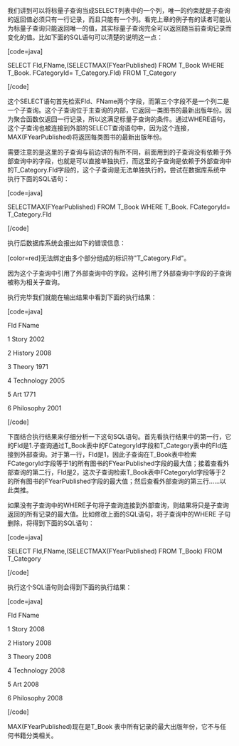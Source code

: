 我们讲到可以将标量子查询当成SELECT列表中的一个列，唯一的约束就是子查询的返回值必须只有一行记录，而且只能有一个列。看完上章的例子有的读者可能认为标量子查询只能返回唯一的值，其实标量子查询完全可以返回随当前查询记录而变化的值。比如下面的SQL语句可以清楚的说明这一点：
[code=java]
SELECT FId,FName,(SELECTMAX(FYearPublished) FROM T_Book WHERE T_Book. FCategoryId= T_Category.FId) FROM T_Category
[/code]
这个SELECT语句首先检索FId、FName两个字段，而第三个字段不是一个列二是一个子查询。这个子查询位于主查询的内部，它返回一类图书的最新出版年份。因为聚合函数仅返回一行记录，所以这满足标量子查询的条件。通过WHERE语句，这个子查询也被连接到外部的SELECT查询语句中，因为这个连接，MAX(FYearPublished)将返回每类图书的最新出版年份。
需要注意的是这里的子查询与前边讲的有所不同，前面用到的子查询没有依赖于外部查询中的字段，也就是可以直接单独执行，而这里的子查询是依赖于外部查询中的T_Category.FId字段的，这个子查询是无法单独执行的，尝试在数据库系统中执行下面的SQL语句：
[code=java]
SELECTMAX(FYearPublished) FROM T_Book WHERE T_Book. FCategoryId= T_Category.FId
[/code]
执行后数据库系统会报出如下的错误信息：
[color=red]无法绑定由多个部分组成的标识符"T_Category.FId"。
因为这个子查询中引用了外部查询中的字段。这种引用了外部查询中字段的子查询被称为相关子查询。
执行完毕我们就能在输出结果中看到下面的执行结果：
[code=java]
FId FName
1 Story 2002
2 History 2008
3 Theory 1971
4 Technology 2005
5 Art 1771
6 Philosophy 2001
[/code]
下面结合执行结果来仔细分析一下这句SQL语句。首先看执行结果中的第一行，它的FId是1.子查询通过T_Book表中的FCategoryId字段和T_Category表中的FId连接到外部查询。对于第一行，FId是1，因此子查询在T_Book表中检索FCategoryId字段等于1的所有图书的FYearPublished字段的最大值；接着查看外部查询的第二行，FId是2，这次子查询检索T_Book表中FCategoryId字段等于2的所有图书的FYearPublished字段的最大值；然后查看外部查询的第三行……以此类推。
如果没有子查询中的WHERE子句将子查询连接到外部查询，则结果将只是子查询返回的所有记录的最大值。比如修改上面的SQL语句，将子查询中的WHERE 子句删除，将得到下面的SQL语句：
[code=java]
SELECT FId,FName,(SELECTMAX(FYearPublished) FROM T_Book) FROM T_Category
[/code]
执行这个SQL语句则会得到下面的执行结果：
[code=java]
FId FName
1 Story 2008
2 History 2008
3 Theory 2008
4 Technology 2008
5 Art 2008
6 Philosophy 2008
[/code]
MAX(FYearPublished)现在是T_Book 表中所有记录的最大出版年份，它不与任何书籍分类相关。